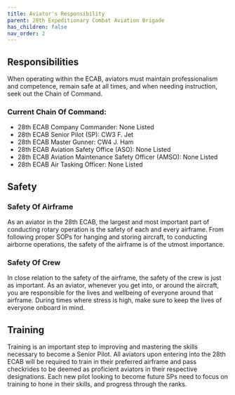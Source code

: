 ```yaml
---
title: Aviator's Responsibility
parent: 28th Expeditionary Combat Aviation Brigade
has_children: false
nav_order: 2
---
```

## Responsibilities
When operating within the ECAB, aviators must maintain professionalism and competence, remain safe at all times, and when needing instruction, seek out the Chain of Command. 

### Current Chain Of Command:
- 28th ECAB Company Commander: None Listed
- 28th ECAB Senior Pilot (SP): CW3 F. Jet
- 28th ECAB Master Gunner: CW4 J. Ham
- 28th ECAB Aviation Safety Office (ASO): None Listed
- 28th ECAB Aviation Maintenance Safety Officer (AMSO): None Listed
- 28th ECAB Air Tasking Officer: None Listed

## Safety

### Safety Of Airframe
As an aviator in the 28th ECAB, the largest and most important part of conducting rotary operation is the safety of each and every airframe. From following proper SOPs for hanging and storing aircraft, to conducting airborne operations, the safety of the airframe is of the utmost importance.

### Safety Of Crew
In close relation to the safety of the airframe, the safety of the crew is just as important. As an aviator, whenever you get into, or around the aircraft, you are responsible for the lives and wellbeing of everyone around that airframe. During times where stress is high, make sure to keep the lives of everyone onboard in mind.

## Training
Training is an important step to improving and mastering the skills necessary to become a Senior Pilot. All aviators upon entering into the 28th ECAB will be required to train in their preferred airframe and pass checkrides to be deemed as proficient aviators in their respective designations. Each new pilot looking to become future SPs need to focus on training to hone in their skills, and progress through the ranks.